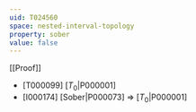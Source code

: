```yaml
---
uid: T024560
space: nested-interval-topology
property: sober
value: false
---
```

[[Proof]]

* [T000099] [$T_0$|P000001]
* [I000174] [Sober|P000073] => [$T_0$|P000001]

